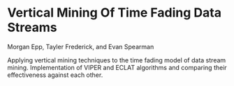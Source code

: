 # Vertical Mining Of Time Fading Data Streams
Morgan Epp, Tayler Frederick, and Evan Spearman

Applying vertical mining techniques to the time fading model of data stream mining. Implementation of VIPER and ECLAT algorithms and comparing their effectiveness against each other.
